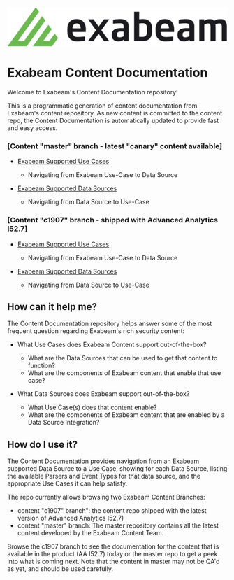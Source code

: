 ![Exabeam](banner.png)

# Exabeam Content Documentation

Welcome to Exabeam's Content Documentation repository!

This is a programmatic generation of content documentation from Exabeam's content repository. As new content is committed to the content repo, the Content Documentation is automatically updated to provide fast and easy access.

### [Content "master" branch - latest "canary" content available]


- [Exabeam Supported Use Cases](CDS_Tool_Output/master/Exabeam%20Use%20Cases.md)

  - Navigating from Exabeam Use-Case to Data Source


- [Exabeam Supported Data Sources](CDS_Tool_Output/master/Exabeam%20Data%20Sources.md)

  - Navigating from Data Source to Use-Case


### [Content "c1907" branch - shipped with Advanced Analytics I52.7]


- [Exabeam Supported Use Cases](CDS_Tool_Output/c1907/Exabeam%20Use%20Cases.md)

  - Navigating from Exabeam Use-Case to Data Source


- [Exabeam Supported Data Sources](CDS_Tool_Output/c1907/Exabeam%20Data%20Sources.md)

  - Navigating from Data Source to Use-Case


## How can it help me?

The Content Documentation repository helps answer some of the most frequent question regarding Exabeam's rich security content:

 - What Use Cases does Exabeam Content support out-of-the-box?
   - What are the Data Sources that can be used to get that content to function? 
   - What are the components of Exabeam content that enable that use case?

 - What Data Sources does Exabeam support out-of-the-box?
   - What Use Case(s) does that content enable?
   - What are the components of Exabeam content that are enabled by a Data Source Integration?

## How do I use it?

The Content Documentation provides navigation from an Exabeam supported Data Source to a Use Case, showing for each Data Source, listing the available Parsers and Event Types for that data source, and the appropriate Use Cases it can help satisfy.

The repo currently allows browsing two Exabeam Content Branches: 
 - content "c1907" branch": the content repo shipped with the latest version of Advanced Analytics I52.7)
 - content "master" branch: The master repository contains all the latest content developed by the Exabeam Content Team.

Browse the c1907 branch to see the documentation for the content that is available in the product (AA I52.7) today or the master repo to get a peek into what is coming next. Note that the content in master may not be QA'd as yet, and should be used carefully. 

